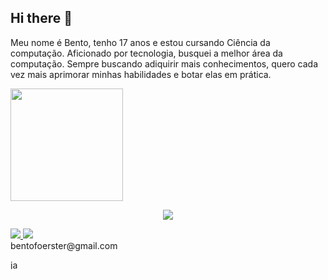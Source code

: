 ## Hi there 👋

Meu nome é Bento, tenho 17 anos e estou cursando Ciência da computação. Aficionado por tecnologia, busquei a melhor área da computação. Sempre buscando adiquirir mais conhecimentos, quero cada vez mais aprimorar minhas habilidades e botar elas em prática.


<img height="180em" src="https://github-readme-stats.vercel.app/api/top-langs/?username=4kbento&layout=compact&langs_count=7&theme=dark"/>


<p align="center">
  <a href="https://skillicons.dev">
    <img src="https://skillicons.dev/icons?i=js,java" />
  </a>
</p>

<a href="https://www.instagram.com/4kbento/">
    <img src="https://img.shields.io/badge/Instagram-E4405F?style=for-the-badge&logo=instagram&logoColor=white" />
  </a>
  <a href="https://www.linkedin.com/in/bento-biral-foerster-9b28a4292/">
    <img src="https://img.shields.io/badge/LinkedIn-0077B5?style=for-the-badge&logo=linkedin&logoColor=white" />
  </a><br>
  bentofoerster@gmail.com<p align="rigth"><img  alt="java" height="15" width="18" src="https://cdn.jsdelivr.net/gh/walkxcode/dashboard-icons/png/gmail.png">
  

